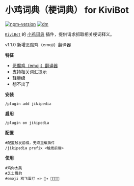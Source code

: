# 小鸡词典（梗词典） for KiviBot

[![npm-version](https://img.shields.io/npm/v/kivibot-plugin-jikipedia?color=ffd47a&label=kivibot-plugin-jikipedia&style=flat-square)](https://npm.im/kivibot-plugin-jikipedia)
[![dm](https://shields.io/npm/dm/kivibot-plugin-jikipedia?color=ffd47a&style=flat-square)](https://npm.im/kivibot-plugin-jikipedia)

[`KiviBot`](https://beta.kivibot.com) 的 [小鸡词典](https://jikipedia.com/) 插件，提供请求抓取相关梗词释义。

v1.1.0 新增恶魔鸡（emoji）翻译器

**特征**

- [恶魔鸡（emoji）翻译器](https://jikipedia.com/activity/emoji?ref=app)
- 支持相关词汇提示
- 轻量级
- 想不出了

**安装**

```shell
/plugin add jikipedia
```

**启用**

```shell
/plugin on jikipedia
```

**配置**

```shell
#配置触发前缀，无须重载插件
/jikipedia prefix <触发前缀>
```

**使用**

```
#鸡你太美
#芝士雪豹
#emoji 鸡飞蛋打 => 🐔✈️ 🥚🤜😣🤛
```
